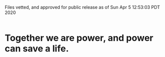 Files vetted, and approved for public release as of Sun Apr  5 12:53:03 PDT 2020<br><br><h1>Together we are power, and power can save a life.</h1>
